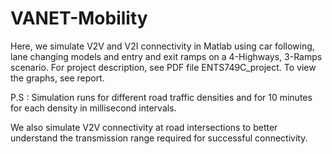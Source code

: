 # VANET-Mobility

Here, we simulate V2V and V2I connectivity in Matlab using car following, lane changing models and entry and exit ramps on a 4-Highways, 3-Ramps scenario. For project description, see PDF file ENTS749C_project. To view the graphs, see report. 

P.S : Simulation runs for different road traffic densities and for 10 minutes for each density in millisecond intervals.

We also simulate V2V connectivity at road intersections to better understand the transmission range required for successful connectivity.
